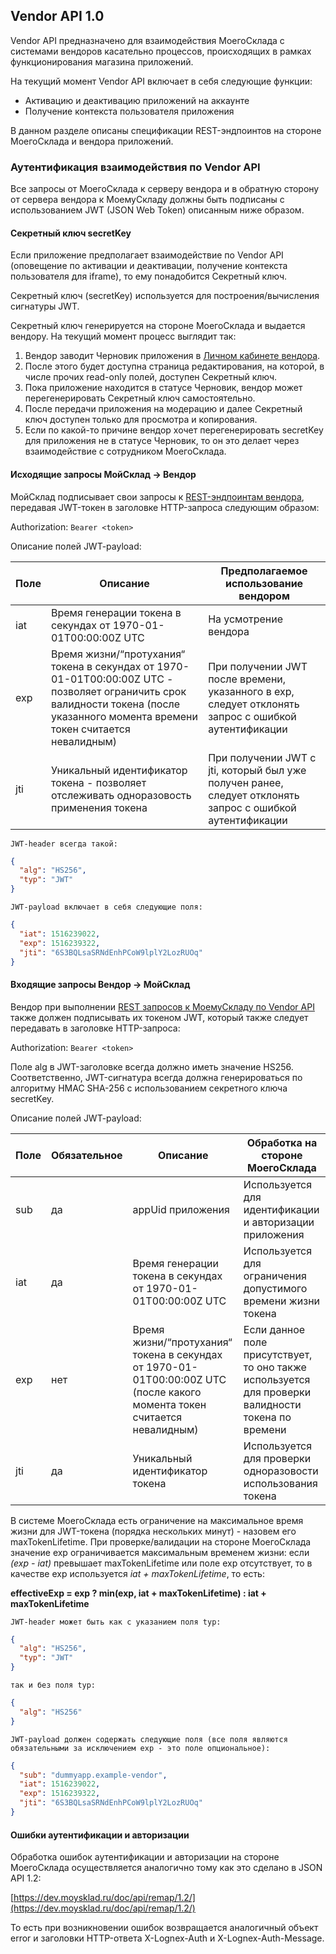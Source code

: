 ## Vendor API 1.0

Vendor API предназначено для взаимодействия МоегоСклада с системами вендоров касательно процессов, происходящих в 
рамках функционирования магазина приложений.

На текущий момент Vendor API включает в себя следующие функции:

+ Активацию и деактивацию приложений на аккаунте
+ Получение контекста пользователя приложения

В данном разделе описаны спецификации REST-эндпоинтов на стороне МоегоСклада и вендора приложений.

### Аутентификация взаимодействия по Vendor API

Все запросы от МоегоСклада к серверу вендора и в обратную сторону от сервера вендора к МоемуСкладу должны быть 
подписаны с использованием JWT (JSON Web Token) описанным ниже образом.

#### Секретный ключ secretKey

Если приложение предполагает взаимодействие по Vendor API (оповещение по активации и деактивации, получение 
контекста пользователя для iframe), то ему понадобится Секретный ключ.

Секретный ключ (secretKey) используется для построения/вычисления сигнатуры JWT.

Секретный ключ генерируется на стороне МоегоСклада и выдается вендору. На текущий момент процесс выглядит так:

1. Вендор заводит Черновик приложения в [Личном кабинете вендора](#lichnyj-kabinet-wendora).
2. После этого будет доступна страница редактирования, на которой, в числе прочих read-only полей, доступен Секретный ключ.
3. Пока приложение находится в статусе Черновик, вендор может перегенерировать Секретный ключ самостоятельно.
4. После передачи приложения на модерацию и далее Секретный ключ доступен только для просмотра и копирования.
3. Если по какой-то причине вендор хочет перегенерировать secretKey для приложения не в статусе Черновик, то он это 
делает через взаимодействие с сотрудником МоегоСклада.

#### Исходящие запросы МойСклад → Вендор

МойСклад подписывает свои запросы к [REST-эндпоинтам вендора](#rest-andpointy-na-storone-wendora-prilozhenij), передавая JWT-токен в заголовке HTTP-запроса следующим образом:

Authorization: `Bearer <token> `


Описание полей JWT-payload:

|Поле|Описание|Предполагаемое использование вендором|
|---|---|---|
|iat|Время генерации токена в секундах от 1970-01-01T00:00:00Z UTC|На усмотрение вендора|
|exp|Время жизни/“протухания“ токена в секундах от 1970-01-01T00:00:00Z UTC - позволяет ограничить срок валидности токена (после указанного момента времени токен считается невалидным)|При получении JWT после времени, указанного в exp, следует отклонять запрос с ошибкой аутентификации |
|jti|Уникальный идентификатор токена - позволяет отслеживать одноразовость применения токена|При получении JWT с jti, который был уже получен ранее, следует отклонять запрос с ошибкой аутентификации|

```text
JWT-header всегда такой:
```

```json
{
  "alg": "HS256",
  "typ": "JWT"
}
```

```text
JWT-payload включает в себя следующие поля:
```

```json
{
  "iat": 1516239022,
  "exp": 1516239322,
  "jti": "6S3BQLsaSRNdEnhPCoW9lplY2LozRUOq"
}
```

#### Входящие запросы Вендор → МойСклад

Вендор при выполнении [REST запросов к МоемуСкладу по Vendor API](#rest-andpointy-na-storone-moegosklada) также должен подписывать их токеном JWT, который также 
следует передавать в заголовке HTTP-запроса:

Authorization: `Bearer <token>`

Поле alg в JWT-заголовке всегда должно иметь значение HS256. Соответственно, JWT-сигнатура всегда должна генерироваться 
по алгоритму HMAC SHA-256 с использованием секретного ключа secretKey.


Описание полей JWT-payload:

|Поле|Обязательное|Описание|Обработка на стороне МоегоСклада|
|---|-------|--------|--------------------------|
|sub|да|appUid приложения|Используется для идентификации и авторизации приложения|
|iat|да|Время генерации токена в секундах от 1970-01-01T00:00:00Z UTC|Используется для ограничения допустимого времени жизни токена| 
|exp|нет|Время жизни/“протухания“ токена в секундах от 1970-01-01T00:00:00Z UTC (после какого момента токен считается невалидным)|Если данное поле присутствует, то оно также используется для проверки валидности токена по времени|
|jti|да|Уникальный идентификатор токена|Используется для проверки одноразовости использования токена|

В системе МоегоСклада есть ограничение на максимальное время жизни для JWT-токена (порядка нескольких минут) - 
назовем его maxTokenLifetime. При проверке/валидации на стороне МоегоСклада значение exp ограничивается максимальным 
временем жизни: если _(exp - iat)_ превышает maxTokenLifetime или поле exp отсутствует, то в качестве exp 
используется _iat + maxTokenLifetime_, то есть:

**effectiveExp = exp ? min(exp, iat + maxTokenLifetime) : iat + maxTokenLifetime**

```text
JWT-header может быть как с указанием поля typ:
```

```json
{
  "alg": "HS256",
  "typ": "JWT"
}
```

```text
так и без поля typ:
```

```json
{
  "alg": "HS256"
}
```

```text
JWT-payload должен содержать следующие поля (все поля являются обязательными за исключением exp - это поле опциональное):
```


```json
{
  "sub": "dummyapp.example-vendor",
  "iat": 1516239022,
  "exp": 1516239322,
  "jti": "6S3BQLsaSRNdEnhPCoW9lplY2LozRUOq"
}
```

#### Ошибки аутентификации и авторизации

Обработка ошибок аутентификации и авторизации на стороне МоегоСклада осуществляется аналогично тому 
как это сделано в JSON API 1.2:

[https://dev.moysklad.ru/doc/api/remap/1.2/](https://dev.moysklad.ru/doc/api/remap/1.2/)

То есть при возникновении ошибок возвращается аналогичный объект error и заголовки HTTP-ответа X-Lognex-Auth 
и X-Lognex-Auth-Message.

